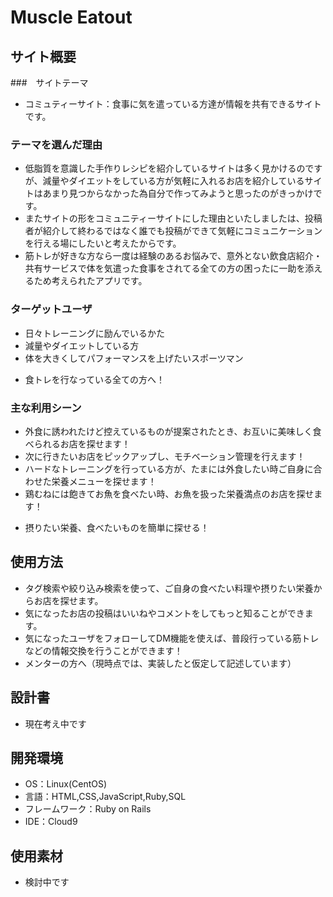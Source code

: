 # Muscle Eatout

## サイト概要
###　サイトテーマ
  * コミュティーサイト：食事に気を遣っている方達が情報を共有できるサイトです。

### テーマを選んだ理由
  * 低脂質を意識した手作りレシピを紹介しているサイトは多く見かけるのですが、減量やダイエットをしている方が気軽に入れるお店を紹介しているサイトはあまり見つからなかった為自分で作ってみようと思ったのがきっかけです。
  * またサイトの形をコミュニティーサイトにした理由といたしましたは、投稿者が紹介して終わるではなく誰でも投稿ができて気軽にコミュニケーションを行える場にしたいと考えたからです。
  * 筋トレが好きな方なら一度は経験のあるお悩みで、意外とない飲食店紹介・共有サービスで体を気遣った食事をされてる全ての方の困ったに一助を添えるため考えられたアプリです。

### ターゲットユーザ
  * 日々トレーニングに励んでいるかた
  * 減量やダイエットしている方
  * 体を大きくしてパフォーマンスを上げたいスポーツマン
  - 食トレを行なっている全ての方へ！

### 主な利用シーン
  * 外食に誘われたけど控えているものが提案されたとき、お互いに美味しく食べられるお店を探せます！
  * 次に行きたいお店をピックアップし、モチベーション管理を行えます！
  * ハードなトレーニングを行っている方が、たまには外食したい時ご自身に合わせた栄養メニューを探せます！
  * 鶏むねには飽きてお魚を食べたい時、お魚を扱った栄養満点のお店を探せます！
  - 摂りたい栄養、食べたいものを簡単に探せる！

## 使用方法
  * タグ検索や絞り込み検索を使って、ご自身の食べたい料理や摂りたい栄養からお店を探せます。
  * 気になったお店の投稿はいいねやコメントをしてもっと知ることができます。
  * 気になったユーザをフォローしてDM機能を使えば、普段行っている筋トレなどの情報交換を行うことができます！
  * メンターの方へ（現時点では、実装したと仮定して記述しています）

## 設計書
  * 現在考え中です
## 開発環境
- OS：Linux(CentOS)
- 言語：HTML,CSS,JavaScript,Ruby,SQL
- フレームワーク：Ruby on Rails
- IDE：Cloud9

## 使用素材
- 検討中です